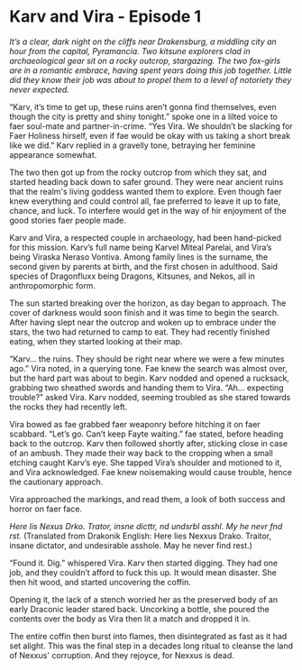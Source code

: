 # Karv and Vira - Episode 1

*It’s a clear, dark night on the cliffs near Drakensburg, a middling city an hour from the capital, Pyramancia. Two kitsune explorers clad in archaeological gear sit on a rocky outcrop, stargazing. The two fox-girls are in a romantic embrace, having spent years doing this job together. Little did they know their job was about to propel them to a level of notoriety they never expected.*
 

“Karv, it’s time to get up, these ruins aren’t gonna find themselves, even though the city is pretty and shiny tonight.” spoke one in a lilted voice to faer soul-mate and partner-in-crime. “Yes Vira. We shouldn’t be slacking for Faer Holiness hirself, even if fae would be okay with us taking a short break like we did.” Karv replied in a gravelly tone, betraying her feminine appearance somewhat.
 

The two then got up from the rocky outcrop from which they sat, and started heading back down to safer ground. They were near ancient ruins that the realm's living goddess wanted them to explore. Even though faer knew everything and could control all, fae preferred to leave it up to fate, chance, and luck. To interfere would get in the way of hir enjoyment of the good stories faer people made.
 

Karv and Vira, a respected couple in archaeology, had been hand-picked for this mission. Karv’s full name being Karvel Miteal Parelai, and Vira’s being Viraska Neraso Vontiva. Among family lines is the surname, the second given by parents at birth, and the first chosen in adulthood. Said species of Dragonfluxx being Dragons, Kitsunes, and Nekos, all in anthropomorphic form.
 

The sun started breaking over the horizon, as day began to approach. The cover of darkness would soon finish and it was time to begin the search. After having slept near the outcrop and woken up to embrace under the stars, the two had returned to camp to eat. They had recently finished eating, when they started looking at their map.
 

“Karv… the ruins. They should be right near where we were a few minutes ago.” Vira noted, in a querying tone. Fae knew the search was almost over, but the hard part was about to begin. Karv nodded and opened a rucksack, grabbing two sheathed swords and handing them to Vira. “Ah… expecting trouble?” asked Vira. Karv nodded, seeming troubled as she stared towards the rocks they had recently left.
 

Vira bowed as fae grabbed faer weaponry before hitching it on faer scabbard. “Let’s go. Can’t keep Fayte waiting.” fae stated, before heading back to the outcrop. Karv then followed shortly after, sticking close in case of an ambush. They made their way back to the cropping when a small etching caught Karv’s eye. She tapped Vira’s shoulder and motioned to it, and Vira acknowledged. Fae knew noisemaking would cause trouble, hence the cautionary approach.
 

Vira approached the markings, and read them, a look of both success and horror on faer face.
 

*Here lis Nexus Drko. Trator, insne dicttr, nd undsrbl asshl. My he nevr fnd rst.* (Translated from Drakonik English:  Here lies Nexxus Drako. Traitor, insane dictator, and undesirable asshole. May he never find rest.)
 

“Found it. Dig.” whispered Vira. Karv then started digging. They had one job, and they couldn’t afford to fuck this up. It would mean disaster. She then hit wood, and started uncovering the coffin.  
 

Opening it, the lack of a stench worried her as the preserved body of an early Draconic leader stared back. Uncorking a bottle, she poured the contents over the body as Vira then lit a match and dropped it in.
 

The entire coffin then burst into flames, then disintegrated as fast as it had set alight. This was the final step in a decades long ritual to cleanse the land of Nexxus' corruption. And they rejoyce, for Nexxus is dead.
